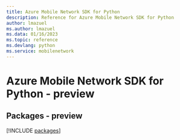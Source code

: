 ```yaml
---
title: Azure Mobile Network SDK for Python
description: Reference for Azure Mobile Network SDK for Python
author: lmazuel
ms.author: lmazuel
ms.data: 01/16/2023
ms.topic: reference
ms.devlang: python
ms.service: mobilenetwork
---
```

# Azure Mobile Network SDK for Python - preview
## Packages - preview
[!INCLUDE [packages](mobile-network-index.md)]